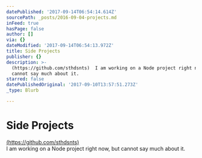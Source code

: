 ```yaml
---
datePublished: '2017-09-14T06:54:14.614Z'
sourcePath: _posts/2016-09-04-projects.md
inFeed: true
hasPage: false
author: []
via: {}
dateModified: '2017-09-14T06:54:13.972Z'
title: Side Projects
publisher: {}
description: >-
  (https://github.com/sthdsnts)  I am working on a Node project right now, but
  cannot say much about it.
starred: false
datePublishedOriginal: '2017-09-10T13:57:51.273Z'
_type: Blurb

---
```

# Side Projects

[(https://github.com/sthdsnts) ][0]  
I am working on a Node project right now, but cannot say much about it.

[0]: https://github.com/sthdsnts "Github"